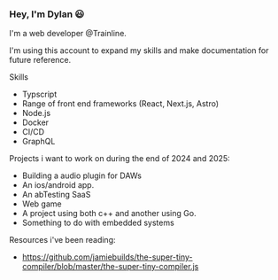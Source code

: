 ### **Hey, I'm Dylan 😃**

I'm a web developer @Trainline.

I'm using this account to expand my skills and make documentation for future reference.

Skills

- Typscript
- Range of front end frameworks (React, Next.js, Astro)
- Node.js
- Docker
- CI/CD
- GraphQL

Projects i want to work on during the end of 2024 and 2025:

- Building a audio plugin for DAWs
- An ios/android app.
- An abTesting SaaS
- Web game
- A project using both c++ and another using Go.
- Something to do with embedded systems


Resources i've been reading: 

- https://github.com/jamiebuilds/the-super-tiny-compiler/blob/master/the-super-tiny-compiler.js

